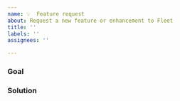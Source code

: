```yaml
---
name: 💡  Feature request
about: Request a new feature or enhancement to Fleet
title: ''
labels: ''
assignees: ''

---
```


### Goal

<!-- Thanks for filing an issue!  Please provide as much context as you can about your use case and motivations. -->


### Solution

<!-- You can leave this blank, or propose a solution.  Please attach any screenshots or wireframes that might help convey your meaning. -->
